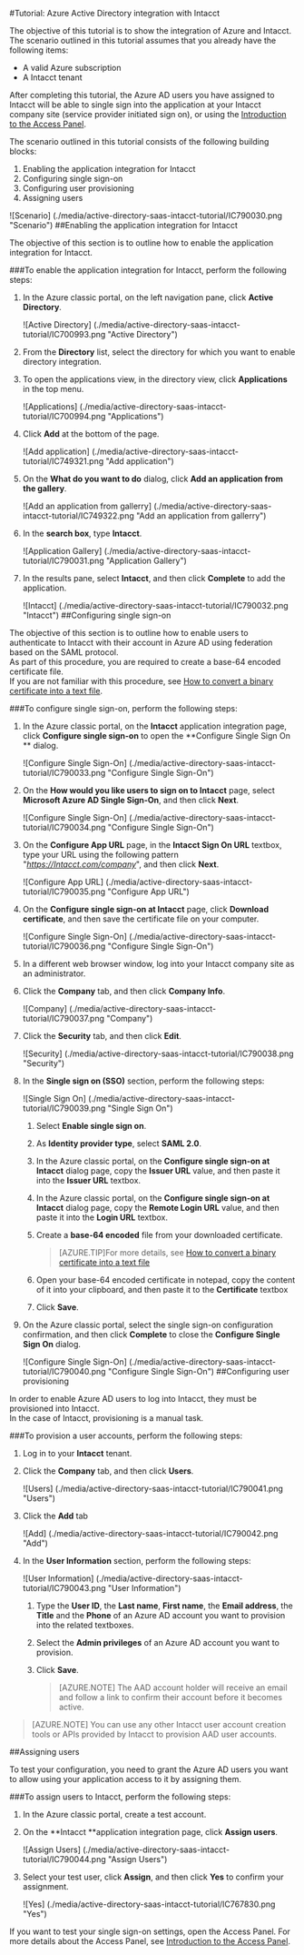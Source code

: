 <properties 
    pageTitle="Tutorial: Azure Active Directory integration with Intacct | Microsoft Azure" 
    description="Learn how to use Intacct with Azure Active Directory to enable single sign-on, automated provisioning, and more!" 
    services="active-directory" 
    authors="jeevansd"  
    documentationCenter="na" 
    manager="femila"/>
<tags 
    ms.service="active-directory" 
    ms.devlang="na" 
    ms.topic="article" 
    ms.tgt_pltfrm="na" 
    ms.workload="identity" 
    ms.date="09/29/2016" 
    ms.author="jeedes" />

#<a name="tutorial-azure-active-directory-integration-with-intacct"></a>Tutorial: Azure Active Directory integration with Intacct
  
The objective of this tutorial is to show the integration of Azure and Intacct.  
The scenario outlined in this tutorial assumes that you already have the following items:

-   A valid Azure subscription
-   A Intacct tenant
  
After completing this tutorial, the Azure AD users you have assigned to Intacct will be able to single sign into the application at your Intacct company site (service provider initiated sign on), or using the [Introduction to the Access Panel](active-directory-saas-access-panel-introduction.md).
  
The scenario outlined in this tutorial consists of the following building blocks:

1.  Enabling the application integration for Intacct
2.  Configuring single sign-on
3.  Configuring user provisioning
4.  Assigning users

![Scenario] (./media/active-directory-saas-intacct-tutorial/IC790030.png "Scenario")
##<a name="enabling-the-application-integration-for-intacct"></a>Enabling the application integration for Intacct
  
The objective of this section is to outline how to enable the application integration for Intacct.

###<a name="to-enable-the-application-integration-for-intacct-perform-the-following-steps"></a>To enable the application integration for Intacct, perform the following steps:

1.  In the Azure classic portal, on the left navigation pane, click **Active Directory**.

    ![Active Directory] (./media/active-directory-saas-intacct-tutorial/IC700993.png "Active Directory")

2.  From the **Directory** list, select the directory for which you want to enable directory integration.

3.  To open the applications view, in the directory view, click **Applications** in the top menu.

    ![Applications] (./media/active-directory-saas-intacct-tutorial/IC700994.png "Applications")

4.  Click **Add** at the bottom of the page.

    ![Add application] (./media/active-directory-saas-intacct-tutorial/IC749321.png "Add application")

5.  On the **What do you want to do** dialog, click **Add an application from the gallery**.

    ![Add an application from gallerry] (./media/active-directory-saas-intacct-tutorial/IC749322.png "Add an application from gallerry")

6.  In the **search box**, type **Intacct**.

    ![Application Gallery] (./media/active-directory-saas-intacct-tutorial/IC790031.png "Application Gallery")

7.  In the results pane, select **Intacct**, and then click **Complete** to add the application.

    ![Intacct] (./media/active-directory-saas-intacct-tutorial/IC790032.png "Intacct")
##<a name="configuring-single-sign-on"></a>Configuring single sign-on
  
The objective of this section is to outline how to enable users to authenticate to Intacct with their account in Azure AD using federation based on the SAML protocol.  
As part of this procedure, you are required to create a base-64 encoded certificate file.  
If you are not familiar with this procedure, see [How to convert a binary certificate into a text file](http://youtu.be/PlgrzUZ-Y1o).

###<a name="to-configure-single-sign-on-perform-the-following-steps"></a>To configure single sign-on, perform the following steps:

1.  In the Azure classic portal, on the **Intacct** application integration page, click **Configure single sign-on** to open the **Configure Single Sign On ** dialog.

    ![Configure Single Sign-On] (./media/active-directory-saas-intacct-tutorial/IC790033.png "Configure Single Sign-On")

2.  On the **How would you like users to sign on to Intacct** page, select **Microsoft Azure AD Single Sign-On**, and then click **Next**.

    ![Configure Single Sign-On] (./media/active-directory-saas-intacct-tutorial/IC790034.png "Configure Single Sign-On")

3.  On the **Configure App URL** page, in the **Intacct Sign On URL** textbox, type your URL using the following pattern "*https://Intacct.com/company*", and then click **Next**.

    ![Configure App URL] (./media/active-directory-saas-intacct-tutorial/IC790035.png "Configure App URL")

4.  On the **Configure single sign-on at Intacct** page, click **Download certificate**, and then save the certificate file on your computer.

    ![Configure Single Sign-On] (./media/active-directory-saas-intacct-tutorial/IC790036.png "Configure Single Sign-On")

5.  In a different web browser window, log into your Intacct company site as an administrator.

6.  Click the **Company** tab, and then click **Company Info**.

    ![Company] (./media/active-directory-saas-intacct-tutorial/IC790037.png "Company")

7.  Click the **Security** tab, and then click **Edit**.

    ![Security] (./media/active-directory-saas-intacct-tutorial/IC790038.png "Security")

8.  In the **Single sign on (SSO)** section, perform the following steps:

    ![Single Sign On] (./media/active-directory-saas-intacct-tutorial/IC790039.png "Single Sign On")

    1.  Select **Enable single sign on**.
    2.  As **Identity provider type**, select **SAML 2.0**.
    3.  In the Azure classic portal, on the **Configure single sign-on at Intacct** dialog page, copy the **Issuer URL** value, and then paste it into the **Issuer URL** textbox.
    4.  In the Azure classic portal, on the **Configure single sign-on at Intacct** dialog page, copy the **Remote Login URL** value, and then paste it into the **Login URL** textbox.
    5.  Create a **base-64 encoded** file from your downloaded certificate.
        
        >[AZURE.TIP]For more details, see [How to convert a binary certificate into a text file](http://youtu.be/PlgrzUZ-Y1o)

    6.  Open your base-64 encoded certificate in notepad, copy the content of it into your clipboard, and then paste it to the **Certificate** textbox
    7.  Click **Save**.

9.  On the Azure classic portal, select the single sign-on configuration confirmation, and then click **Complete** to close the **Configure Single Sign On** dialog.

    ![Configure Single Sign-On] (./media/active-directory-saas-intacct-tutorial/IC790040.png "Configure Single Sign-On")
##<a name="configuring-user-provisioning"></a>Configuring user provisioning
  
In order to enable Azure AD users to log into Intacct, they must be provisioned into Intacct.  
In the case of Intacct, provisioning is a manual task.

###<a name="to-provision-a-user-accounts-perform-the-following-steps"></a>To provision a user accounts, perform the following steps:

1.  Log in to your **Intacct** tenant.

2.  Click the **Company** tab, and then click **Users**.

    ![Users] (./media/active-directory-saas-intacct-tutorial/IC790041.png "Users")

3.  Click the **Add** tab

    ![Add] (./media/active-directory-saas-intacct-tutorial/IC790042.png "Add")

4.  In the **User Information** section, perform the following steps:

    ![User Information] (./media/active-directory-saas-intacct-tutorial/IC790043.png "User Information")

    1.  Type the **User ID**, the **Last name**, **First name**, the **Email address**, the **Title** and the **Phone** of an Azure AD account you want to provision into the related textboxes.
    2.  Select the **Admin privileges** of an Azure AD account you want to provision.
    3.  Click **Save**.
        
        >[AZURE.NOTE] The AAD account holder will receive an email and follow a link to confirm their account before it becomes active.

>[AZURE.NOTE] You can use any other Intacct user account creation tools or APIs provided by Intacct to provision AAD user accounts.

##<a name="assigning-users"></a>Assigning users
  
To test your configuration, you need to grant the Azure AD users you want to allow using your application access to it by assigning them.

###<a name="to-assign-users-to-intacct-perform-the-following-steps"></a>To assign users to Intacct, perform the following steps:

1.  In the Azure classic portal, create a test account.

2.  On the **Intacct **application integration page, click **Assign users**.

    ![Assign Users] (./media/active-directory-saas-intacct-tutorial/IC790044.png "Assign Users")

3.  Select your test user, click **Assign**, and then click **Yes** to confirm your assignment.

    ![Yes] (./media/active-directory-saas-intacct-tutorial/IC767830.png "Yes")
  
If you want to test your single sign-on settings, open the Access Panel. For more details about the Access Panel, see [Introduction to the Access Panel](active-directory-saas-access-panel-introduction.md).